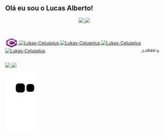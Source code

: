 ## Olá eu sou o Lucas Alberto!
<div align="center">
  <a href="https://github.com/LucassAlbert">
 <img height="180em" src="https://github-readme-stats.vercel.app/api?username=LucassAlbert&show_icons=true&theme=tokyonight&include_all_commits=true&count_private=true"/>
  <img height="180em" src="https://github-readme-stats.vercel.app/api/top-langs/?username=LucassAlbert&layout=compact&langs_count=7&theme=tokyonight"/>
</div>

##

<div style="display: inline_block"><br>
  <img align="center" alt="Lukas-Csharp" height="30" width="40" src="https://raw.githubusercontent.com/devicons/devicon/master/icons/csharp/csharp-original.svg">
  <img align="center" alt="Lukas-Cplusplus" height="30" width="40" src="https://cdn.jsdelivr.net/gh/devicons/devicon/icons/cplusplus/cplusplus-original.svg">
  <img align="center" alt="Lukas-Cplusplus" height="30" width="40" src="https://cdn.jsdelivr.net/gh/devicons/devicon/icons/java/java-original.svg">
  <img align="center" alt="Lukas-Cplusplus" height="30" width="40" src="https://cdn.jsdelivr.net/gh/devicons/devicon/icons/photoshop/photoshop-plain.svg">
  <img align="center" alt="Lukas-Cplusplus" height="30" width="40" src="https://cdn.jsdelivr.net/gh/devicons/devicon/icons/blender/blender-original.svg">
  <img align="right" alt="Lukas-pic" height="150" style="border-radius:50px;" src="https://cdn.discordapp.com/attachments/1015349543283458201/1042560501491707974/Logo_Attack_Studio_184x184.png">
</div>

##

<div> 
  <a href = "https://store.steampowered.com/curator/39665189"><img src="https://img.shields.io/badge/Steam-000000?style=for-the-badge&logo=steam&logoColor=white" target="_blank">   </a>
  <a href="https://www.linkedin.com/in/lucas-alberto-0b6591168" target="_blank"><img src="https://img.shields.io/badge/-LinkedIn-%230077B5?style=for-the-badge&logo=linkedin&logoColor=white" target="_blank"></a> 
 
  ![Snake animation](https://github.com/LucassAlbert/LucassAlbert/blob/output/github-contribution-grid-snake.svg)
 
</div>
